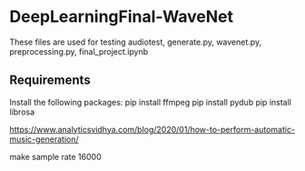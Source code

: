 # DeepLearningFinal-WaveNet

These files are used for testing
audiotest, generate.py, wavenet.py, preprocessing.py, final_project.ipynb


## Requirements
Install the following packages:
pip install ffmpeg
pip install pydub
pip install librosa


https://www.analyticsvidhya.com/blog/2020/01/how-to-perform-automatic-music-generation/

make sample rate 16000

